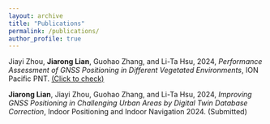 ```yaml
---
layout: archive
title: "Publications"
permalink: /publications/
author_profile: true
---
```

Jiayi Zhou, **Jiarong Lian**, Guohao Zhang, and Li-Ta Hsu, 2024, _Performance Assessment of GNSS Positioning in Different Vegetated Environments_, ION Pacific PNT. [(Click to check)](https://www.ion.org/pnt/abstracts.cfm?paperID=13100)

**Jiarong Lian**, Jiayi Zhou, Guohao Zhang, and Li-Ta Hsu, 2024, _Improving GNSS Positioning in Challenging Urban Areas by Digital Twin Database Correction_, Indoor Positioning and Indoor Navigation 2024. (Submitted)
